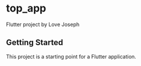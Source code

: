 # top_app

Flutter project by Love Joseph

## Getting Started

This project is a starting point for a Flutter application.

